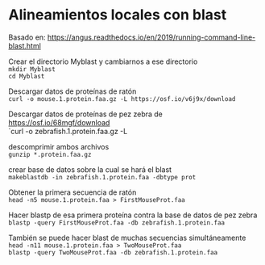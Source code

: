 # Alineamientos locales con blast  

  
  
  Basado en: https://angus.readthedocs.io/en/2019/running-command-line-blast.html
  
Crear el directorio Myblast y cambiarnos a ese directorio    
`mkdir Myblast`  
`cd Myblast`  
    
  Descargar datos de proteínas de ratón  
`curl -o mouse.1.protein.faa.gz -L https://osf.io/v6j9x/download`  
  
      
  Descargar datos de proteínas de pez zebra de https://osf.io/68mgf/download  
`curl -o zebrafish.1.protein.faa.gz -L   
  
  descomprimir ambos archivos  
`gunzip *.protein.faa.gz`  
  
   
   crear base de datos sobre la cual se hará el blast   
`makeblastdb -in zebrafish.1.protein.faa -dbtype prot`    
  
Obtener la primera secuencia de ratón  
`head -n5 mouse.1.protein.faa > FirstMouseProt.faa`  
  
Hacer blastp de esa primera proteína contra la base de datos de pez zebra  
`blastp -query FirstMouseProt.faa -db zebrafish.1.protein.faa`  
  
  
También se puede hacer blast de muchas secuencias simultáneamente  
`head -n11 mouse.1.protein.faa > TwoMouseProt.faa`   
`blastp -query TwoMouseProt.faa -db zebrafish.1.protein.faa`  
